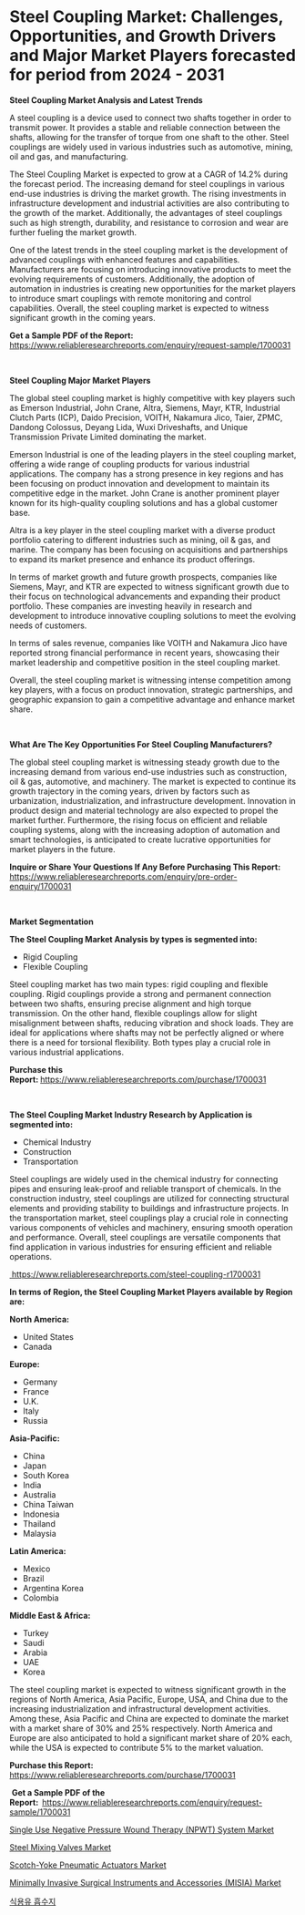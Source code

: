 <p><h1>Steel Coupling Market: Challenges, Opportunities, and Growth Drivers and Major Market Players forecasted for period from 2024 - 2031</h1></p><p><strong>Steel Coupling Market Analysis and Latest Trends</strong></p>
<p><p>A steel coupling is a device used to connect two shafts together in order to transmit power. It provides a stable and reliable connection between the shafts, allowing for the transfer of torque from one shaft to the other. Steel couplings are widely used in various industries such as automotive, mining, oil and gas, and manufacturing.</p><p>The Steel Coupling Market is expected to grow at a CAGR of 14.2% during the forecast period. The increasing demand for steel couplings in various end-use industries is driving the market growth. The rising investments in infrastructure development and industrial activities are also contributing to the growth of the market. Additionally, the advantages of steel couplings such as high strength, durability, and resistance to corrosion and wear are further fueling the market growth.</p><p>One of the latest trends in the steel coupling market is the development of advanced couplings with enhanced features and capabilities. Manufacturers are focusing on introducing innovative products to meet the evolving requirements of customers. Additionally, the adoption of automation in industries is creating new opportunities for the market players to introduce smart couplings with remote monitoring and control capabilities. Overall, the steel coupling market is expected to witness significant growth in the coming years.</p></p>
<p><strong>Get a Sample PDF of the Report:&nbsp;</strong> <a href="https://www.reliableresearchreports.com/enquiry/request-sample/1700031">https://www.reliableresearchreports.com/enquiry/request-sample/1700031</a></p>
<p>&nbsp;</p>
<p><strong>Steel Coupling Major Market Players</strong></p>
<p><p>The global steel coupling market is highly competitive with key players such as Emerson Industrial, John Crane, Altra, Siemens, Mayr, KTR, Industrial Clutch Parts (ICP), Daido Precision, VOITH, Nakamura Jico, Taier, ZPMC, Dandong Colossus, Deyang Lida, Wuxi Driveshafts, and Unique Transmission Private Limited dominating the market.</p><p>Emerson Industrial is one of the leading players in the steel coupling market, offering a wide range of coupling products for various industrial applications. The company has a strong presence in key regions and has been focusing on product innovation and development to maintain its competitive edge in the market. John Crane is another prominent player known for its high-quality coupling solutions and has a global customer base.</p><p>Altra is a key player in the steel coupling market with a diverse product portfolio catering to different industries such as mining, oil & gas, and marine. The company has been focusing on acquisitions and partnerships to expand its market presence and enhance its product offerings.</p><p>In terms of market growth and future growth prospects, companies like Siemens, Mayr, and KTR are expected to witness significant growth due to their focus on technological advancements and expanding their product portfolio. These companies are investing heavily in research and development to introduce innovative coupling solutions to meet the evolving needs of customers.</p><p>In terms of sales revenue, companies like VOITH and Nakamura Jico have reported strong financial performance in recent years, showcasing their market leadership and competitive position in the steel coupling market.</p><p>Overall, the steel coupling market is witnessing intense competition among key players, with a focus on product innovation, strategic partnerships, and geographic expansion to gain a competitive advantage and enhance market share.</p></p>
<p>&nbsp;</p>
<p><strong>What Are The Key Opportunities For Steel Coupling Manufacturers?</strong></p>
<p><p>The global steel coupling market is witnessing steady growth due to the increasing demand from various end-use industries such as construction, oil & gas, automotive, and machinery. The market is expected to continue its growth trajectory in the coming years, driven by factors such as urbanization, industrialization, and infrastructure development. Innovation in product design and material technology are also expected to propel the market further. Furthermore, the rising focus on efficient and reliable coupling systems, along with the increasing adoption of automation and smart technologies, is anticipated to create lucrative opportunities for market players in the future.</p></p>
<p><strong>Inquire or Share Your Questions If Any Before Purchasing This Report:</strong> <a href="https://www.reliableresearchreports.com/enquiry/pre-order-enquiry/1700031">https://www.reliableresearchreports.com/enquiry/pre-order-enquiry/1700031</a></p>
<p>&nbsp;</p>
<p><strong>Market Segmentation</strong></p>
<p><strong>The Steel Coupling Market Analysis by types is segmented into:</strong></p>
<p><ul><li>Rigid Coupling</li><li>Flexible Coupling</li></ul></p>
<p><p>Steel coupling market has two main types: rigid coupling and flexible coupling. Rigid couplings provide a strong and permanent connection between two shafts, ensuring precise alignment and high torque transmission. On the other hand, flexible couplings allow for slight misalignment between shafts, reducing vibration and shock loads. They are ideal for applications where shafts may not be perfectly aligned or where there is a need for torsional flexibility. Both types play a crucial role in various industrial applications.</p></p>
<p><strong>Purchase this Report:&nbsp;</strong><a href="https://www.reliableresearchreports.com/purchase/1700031">https://www.reliableresearchreports.com/purchase/1700031</a></p>
<p>&nbsp;</p>
<p><strong>The Steel Coupling Market Industry Research by Application is segmented into:</strong></p>
<p><ul><li>Chemical Industry</li><li>Construction</li><li>Transportation</li></ul></p>
<p><p>Steel couplings are widely used in the chemical industry for connecting pipes and ensuring leak-proof and reliable transport of chemicals. In the construction industry, steel couplings are utilized for connecting structural elements and providing stability to buildings and infrastructure projects. In the transportation market, steel couplings play a crucial role in connecting various components of vehicles and machinery, ensuring smooth operation and performance. Overall, steel couplings are versatile components that find application in various industries for ensuring efficient and reliable operations.</p></p>
<p><a href="https://www.reliableresearchreports.com/steel-coupling-r1700031">&nbsp;https://www.reliableresearchreports.com/steel-coupling-r1700031</a></p>
<p><strong>In terms of Region, the Steel Coupling Market Players available by Region are:</strong></p>
<p>
    <p> <strong> North America: </strong>
        <ul>
            <li>United States</li>
            <li>Canada</li>
        </ul>
        </p> 
    <p> <strong> Europe: </strong>
        <ul>
            <li>Germany</li>
            <li>France</li>
            <li>U.K.</li>
            <li>Italy</li>
            <li>Russia</li>
        </ul>
        </p> 
    <p> <strong> Asia-Pacific: </strong>
        <ul>
            <li>China</li>
            <li>Japan</li>
            <li>South Korea</li>
            <li>India</li>
            <li>Australia</li>
            <li>China Taiwan</li>
            <li>Indonesia</li>
            <li>Thailand</li>
            <li>Malaysia</li>
        </ul>
        </p> 
    <p> <strong> Latin America: </strong>
        <ul>
            <li>Mexico</li>
            <li>Brazil</li>
            <li>Argentina Korea</li>
            <li>Colombia</li>
        </ul>
        </p> 
    <p> <strong> Middle East & Africa: </strong>
        <ul>
            <li>Turkey</li>
            <li>Saudi</li>
            <li>Arabia</li>
            <li>UAE</li>
            <li>Korea</li>
        </ul>
    </p>
    </p>
<p><p>The steel coupling market is expected to witness significant growth in the regions of North America, Asia Pacific, Europe, USA, and China due to the increasing industrialization and infrastructural development activities. Among these, Asia Pacific and China are expected to dominate the market with a market share of 30% and 25% respectively. North America and Europe are also anticipated to hold a significant market share of 20% each, while the USA is expected to contribute 5% to the market valuation.</p></p>
<p><strong>Purchase this Report: </strong><a href="https://www.reliableresearchreports.com/purchase/1700031">https://www.reliableresearchreports.com/purchase/1700031</a></p>
<p>&nbsp;<strong>Get a Sample PDF of the Report:&nbsp;&nbsp;</strong><a href="https://www.reliableresearchreports.com/enquiry/request-sample/1700031">https://www.reliableresearchreports.com/enquiry/request-sample/1700031</a></p>
<p><strong></strong></p>
<p><p><a href="https://www.linkedin.com/pulse/single-use-negative-pressure-wound-therapy-npwt-system-m2bzf">Single Use Negative Pressure Wound Therapy (NPWT) System Market</a></p><p><a href="https://github.com/wusalecollins540tpqoz/Market-Research-Report-List-2/blob/main/steel-mixing-valves-market.md">Steel Mixing Valves Market</a></p><p><a href="https://github.com/kathiaseamanalvaradovlprc2h/Market-Research-Report-List-2/blob/main/scotch-yoke-pneumatic-actuators-market.md">Scotch-Yoke Pneumatic Actuators Market</a></p><p><a href="https://www.linkedin.com/pulse/minimally-invasive-surgical-instruments-accessories-misia-market-rjkwe">Minimally Invasive Surgical Instruments and Accessories (MISIA) Market</a></p><p><a href="https://github.com/RickyMetzDVM/Market-Research-Report-List-1/blob/main/514363964623.md">식용유 흡수지</a></p></p>